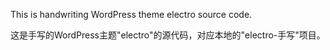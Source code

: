 This is handwriting WordPress theme electro source code.

这是手写的WordPress主题"electro"的源代码，对应本地的"electro-手写"项目。
